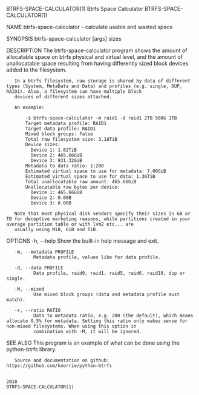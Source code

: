 BTRFS-SPACE-CALCULATOR(1)                                                            Btrfs Space Calculator                                                           BTRFS-SPACE-CALCULATOR(1)

NAME
       btrfs-space-calculator - calculate usable and wasted space

SYNOPSIS
       btrfs-space-calculator [args] sizes

DESCRIPTION
       The btrfs-space-calculator program shows the amount of allocatable space on btrfs physical and virtual level, and the amount of unallocatable space resulting from having differently
       sized block devices added to the filesystem.

       In a btrfs filesystem, raw storage is shared by data of different types (System, MetaData and Data) and profiles (e.g. single, DUP, RAID1). Also, a filesystem can have multiple block
       devices of different sizes attached.

       An example:

           -$ btrfs-space-calculator -m raid1 -d raid1 2TB 500G 1TB
           Target metadata profile: RAID1
           Target data profile: RAID1
           Mixed block groups: False
           Total raw filesystem size: 3.18TiB
           Device sizes:
             Device 1: 1.82TiB
             Device 2: 465.66GiB
             Device 3: 931.32GiB
           Metadata to data ratio: 1:200
           Estimated virtual space to use for metadata: 7.00GiB
           Estimated virtual space to use for data: 1.36TiB
           Total unallocatable raw amount: 465.66GiB
           Unallocatable raw bytes per device:
             Device 1: 465.66GiB
             Device 2: 0.00B
             Device 3: 0.00B

       Note that most physical disk vendors specify their sizes in GB or TB for deceptive marketing reasons, while partitions created in your average partition table or with lvm2 etc... are
       usually using MiB, GiB and TiB.

OPTIONS
       -h, --help
              Show the built-in help message and exit.

       -m, --metadata PROFILE
              Metadata profile, values like for data profile.

       -d, --data PROFILE
              Data profile, raid0, raid1, raid5, raid6, raid10, dup or single.

       -M, --mixed
              Use mixed block groups (data and metadata profile must match).

       -r, --ratio RATIO
              Data to metadata ratio, e.g. 200 (the default), which means allocate 0.5% for metadata. Setting this ratio only makes sense for non-mixed filesystems. When using this option in
              combination with -M, it will be ignored.

SEE ALSO
       This program is an example of what can be done using the python-btrfs library.

       Source and documentation on github: https://github.com/knorrie/python-btrfs

                                                                                              2018                                                                    BTRFS-SPACE-CALCULATOR(1)
